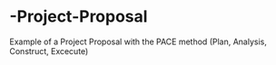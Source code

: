 # -Project-Proposal
Example of a Project Proposal with the PACE method (Plan, Analysis, Construct, Excecute)
